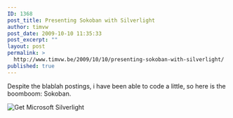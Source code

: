 ```yaml
---
ID: 1368
post_title: Presenting Sokoban with Silverlight
author: timvw
post_date: 2009-10-10 11:35:33
post_excerpt: ""
layout: post
permalink: >
  http://www.timvw.be/2009/10/10/presenting-sokoban-with-silverlight/
published: true
---
```

<p>Despite the blablah postings, i have been able to code a little, so here is the boomboom: Sokoban.</p>

<div id="silverlightControlHost">
 <object data="data:application/x-silverlight-2," type="application/x-silverlight-2"  width="850" height="400">
  <param name="source" value="http://www.timvw.be/ClientBin/Sokoban.xap"/>
  <param name="onError" value="onSilverlightError" />
  <param name="background" value="white" />
  <param name="minRuntimeVersion" value="3.0.40624.0" />
  <param name="autoUpgrade" value="true" />
  <a href="http://go.microsoft.com/fwlink/?LinkID=149156&v=3.0.40624.0" style="text-decoration:none">
   <img src="http://go.microsoft.com/fwlink/?LinkId=108181" alt="Get Microsoft Silverlight" style="border-style:none"/>
  </a>
 </object>
 <iframe id="_sl_historyFrame" style="visibility:hidden;height:0px;width:0px;border:0px"></iframe>
</div>